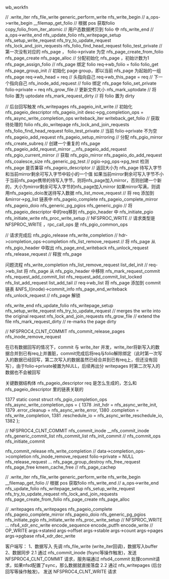 wb_workfn

// .write_iter
nfs_file_write
 generic_perform_write
  nfs_write_begin // a_ops->write_begin
   __filemap_get_folio // 根据 pos 获取folio
  copy_folio_from_iter_atomic // 用户态数据拷贝到 folio 中
  nfs_write_end // a_ops->write_end
   nfs_update_folio
    nfs_writepage_setup
     nfs_setup_write_request
	  nfs_try_to_update_request
	   nfs_lock_and_join_requests
	    nfs_folio_find_head_request
		 folio_test_private // 第一次没有对应的 nfs_page ， folio->private 为空
	  nfs_page_create_from_folio
	   nfs_page_create
	    nfs_page_alloc // 分配初始化 nfs_page ，初始计数为1
	   nfs_page_assign_folio // nfs_page 绑定 folio
	    req->wb_folio = folio
		folio_get
	   nfs_page_group_init // 初始化 page group，即以当前 nfs_page 为起始的一组 nfs_page
	    req->wb_head = req // 头指向自己
		req->wb_this_page = req // 下一个指向自己
	  nfs_inode_add_request // folio 绑定 nfs_page
	   folio_set_private
	   folio->private = req
	 nfs_grow_file // 更新文件大小
	 nfs_mark_uptodate // 将 folio 置为 uptodate
	 nfs_mark_request_dirty // 将 folio 置为 dirty

// 后台回写触发
nfs_writepages
 nfs_pageio_init_write // 初始化 nfs_pageio_descriptor
  nfs_pageio_init
   desc->pg_completion_ops = nfs_async_write_completion_ops
 writeback_iter
  writeback_get_folio // 获取待处理的 folio
 nfs_do_writepage
  nfs_lock_and_join_requests
   nfs_folio_find_head_request
    folio_test_private // 当前 folio->private 不为空
  nfs_pageio_add_request
   nfs_pageio_setup_mirroring // 分配 nfs_pgio_mirror
   nfs_create_subreq // 创建一个重复的 nfs_page
   nfs_pageio_add_request_mirror
    __nfs_pageio_add_request
	 nfs_pgio_current_mirror // 获取 nfs_pgio_mirror
	 nfs_pageio_do_add_request
	  nfs_coalesce_size
	    nfs_generic_pg_test // pgio->pg_ops->pg_test 检测 nfs_page 是否兼容 nfs_pageio_descriptor
							// 返回大小为 nfs_page 待写入字节和当前mirror剩余可写入字节中较小的一个值
		如果当前mirror剩余可写入字节不小于当前nfs_page携带的待写入字节，则将nfs_page加入mirror，否则创建一个新的，大小为mirror剩余可写入字节的nfs_page加入mirror
		如果mirror写满，则调用nfs_pageio_doio发送待写入数据
	  nfs_list_move_request // 将 req 添加到 &mirror->pg_list 链表中
 nfs_pageio_complete
  nfs_pageio_complete_mirror
   nfs_pageio_doio
    nfs_generic_pg_pgios
	 nfs_generic_pgio // 将 nfs_pageio_descriptor 中的req移到 nfs_pgio_header 中
	 nfs_initiate_pgio
	  nfs_initiate_write
	   nfs_proc_write_setup // NFSPROC_WRITE
	   // 请求类型是 NFSPROC_WRITE ，rpc_call_ops 是 nfs_pgio_common_ops

// 请求完成后
nfs_pgio_release
 nfs_write_completion // hdr->completion_ops->completion
  nfs_list_remove_request // 将 nfs_page 从 nfs_pgio_header 中取出
  nfs_page_end_writeback
   nfs_unlock_request
  nfs_release_request // 释放 nfs_page


问题流程
nfs_write_completion
 nfs_list_remove_request
  list_del_init // req->wb_list 将 nfs_page 从 nfs_pgio_header 中移除
 nfs_mark_request_commit
  nfs_request_add_commit_list
   nfs_request_add_commit_list_locked
    nfs_list_add_request
	 list_add_tail // req->wb_list 将 nfs_page 添加到 commit 链表 &NFS_I(inode)->commit_info
 nfs_page_end_writeback
  nfs_unlock_request // nfs_page 解锁

nfs_write_end
 nfs_update_folio
  nfs_writepage_setup
   nfs_setup_write_request
    nfs_try_to_update_request // merges the write into the original request
	 nfs_lock_and_join_requests
   nfs_grow_file // extend the file
   nfs_mark_request_dirty // re-marks the page dirty

// NFSPROC4_CLNT_COMMIT
nfs_commit_release_pages
 nfs_inode_remove_request


在已有数据回写的情况下，commit 与 write_iter 并发，write_iter将新写入的数据合并到已有req上并置脏，commit完成后将req与folio解除绑定（此时第一次写入的数据已经回写，第二次写入的数据虽然已经合并到已有req上，但还没有回写），由于folio->private被置为NULL，后续再出分 writepages 时第二次写入的数据也不会被回写




关键数据结构体 nfs_pageio_descriptor
req 是怎么生成的，怎么和 nfs_pageio_descriptor 里的链表关联的


1377 static const struct nfs_pgio_completion_ops nfs_async_write_completion_ops = {
1378         .init_hdr = nfs_async_write_init,
1379         .error_cleanup = nfs_async_write_error,
1380         .completion = nfs_write_completion,
1381         .reschedule_io = nfs_async_write_reschedule_io,
1382 };


// NFSPROC4_CLNT_COMMIT
nfs_commit_inode
 __nfs_commit_inode
  nfs_generic_commit_list
   nfs_commit_list
    nfs_init_commit // nfs_commit_ops
   nfs_initiate_commit

nfs_commit_release
 nfs_write_completion // data->completion_ops->completion
  nfs_inode_remove_request
   folio->private = NULL
   nfs_release_request
   ...
    nfs_page_group_destroy
     nfs_free_request
	  nfs_page_free
	   kmem_cache_free // nfs_page_cachep

// .write_iter
nfs_file_write
 generic_perform_write
  nfs_write_begin
   __filemap_get_folio // 根据 pos 获取folio
  nfs_write_end // a_ops->write_end
   nfs_update_folio
    nfs_writepage_setup
     nfs_setup_write_request
	  nfs_try_to_update_request
	   nfs_lock_and_join_requests
      nfs_page_create_from_folio
       nfs_page_create
        nfs_page_alloc

// .writepages
nfs_writepages
 nfs_pageio_complete
  nfs_pageio_complete_mirror
   nfs_pageio_doio
    nfs_generic_pg_pgios
	 nfs_initiate_pgio
	  nfs_initiate_write
	   nfs_proc_write_setup // NFSPROC_WRITE
	   ...
	   nfs4_xdr_enc_write
	    encode_sequence
		encode_putfh
		encode_write // OP_WRITE
		 args->stateid
		 args->offset
		 args->stable
		 args->count
		 args->pages
		 args->pgbase
	   nfs4_xdr_dec_write


客户端写：
1、数据写入
先调 nfs_file_write (write_iter回调)，数据写入buffer
2、数据同步
2.1 通过 nfs_commit_inode (fsync等操作触发)，发送 NFSPROC4_CLNT_COMMIT 请求，服务端通过 nfsd4_commit 处理commit请求，如果nfsd配置了sync，那么数据就直接落盘
2.2 通过 nfs_writepages (后台回写等操作触发)， 发送 NFSPROC4_CLNT_WRITE 请求


